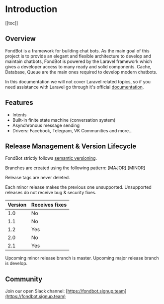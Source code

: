 # Introduction

[[toc]]

## Overview

FondBot is a framework for building chat bots. 
As the main goal of this project is to provide an elegant and flexible architecture to develop and maintain chatbots, FondBot is powered by the Laravel framework which gives a developer access to many ready and solid components.
Cache, Database, Queue are the main ones required to develop modern chatbots.

In this documentation we will not cover Laravel related topics, so if you need assistance with Laravel go through it's official [documentation](https://laravel.com/docs/5.5).

## Features

* Intents
* Built-in finite state machine (conversation system)
* Asynchronous message sending
* Drivers: Facebook, Telegram, VK Communities and more...

## Release Management & Version Lifecycle

FondBot strictly follows [semantic versioning](http://semver.org). 

Branches are created using the following pattern: [MAJOR].[MINOR]

Release tags are never deleted. 

Each minor release makes the previous one unsupported.
Unsupported releases do not receive bug & security fixes. 

| Version | Receives fixes |
|---------|----------------|
| 1.0     | No             |
| 1.1     | No             |
| 1.2     | Yes            |
| 2.0     | No             |
| 2.1     | Yes            |

Upcoming minor release branch is master.
Upcoming major release branch is develop. 

## Community

Join our open Slack channel:
[https://fondbot.signup.team](https://fondbot.signup.team)